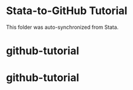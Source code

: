 # Stata-to-GitHub Tutorial 

This folder was auto-synchronized from Stata.


# github-tutorial 
# github-tutorial 
